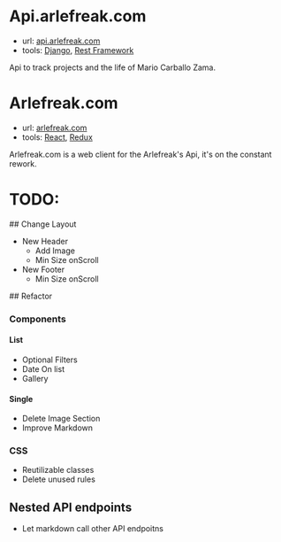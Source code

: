 # Api.arlefreak.com

- url: [api.arlefreak.com](http://api.arlefreak.com/)
- tools: [Django](https://www.djangoproject.com/), [Rest Framework](http://www.django-rest-framework.org/)

Api to track projects and the life of Mario Carballo Zama.

# Arlefreak.com

- url: [arlefreak.com](http://arlefreak.com/)
- tools: [React](http://facebook.github.io/react/), [Redux](redux.js.org)

Arlefreak.com is a web client for the Arlefreak's Api, it's on the constant rework.

# TODO:
## Change Layout
- New Header
	- Add Image
	- Min Size onScroll
- New Footer
	- Min Size onScroll

## Refactor

### Components

#### List
- Optional Filters
- Date On list
- Gallery

#### Single
- Delete Image Section
- Improve Markdown

### CSS
- Reutilizable classes
- Delete unused rules

## Nested API endpoints
- Let markdown call other API endpoitns
		 
